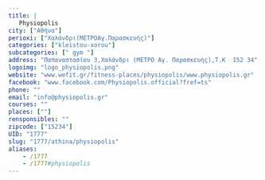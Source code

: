 ```yaml
---
title: |
   Physiopolis
city: ["Αθήνα"]
perioxi: ["Χαλάνδρι(ΜΕΤΡΟΑγ.Παρασκευής)"]
categories: ["kleistou-xorou"]
subcategories: [" gym "]
address: "Παπαναστασίου 3,Χαλάνδρι (ΜΕΤΡΟ Αγ. Παρασκευής),Τ.Κ  152 34"
logoimg: "logo_physiopolis.png"
website: "www.wefit.gr/fitness-places/physiopolis/www.physiopolis.gr"
facebook: "www.facebook.com/Physiopolis.official?fref=ts"
phone: ""
email: "info@physiopolis.gr"
courses: ""
places: [""]
rensponsibles: ""
zipcode: ["15234"]
UID: "1777"
slug: "1777/athina/physiopolis"
aliases:
    - /1777
    - /1777#physiopolis
---
```


